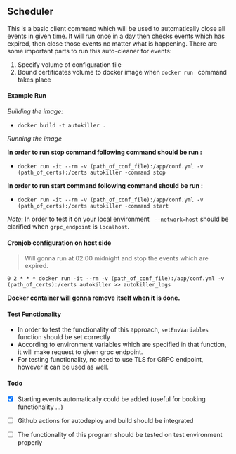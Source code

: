 ## Scheduler 

This is a basic client command which will be used to automatically close all events in given time. 
It will run once in a day then checks events which has expired, then close those events no matter what is happening. 
There are some important parts to run this auto-cleaner for events: 
1. Specify volume of configuration file 
2. Bound certificates volume to docker image when `docker run ` command takes place

#### Example Run 

  *Building the image:*
 
- `docker build -t autokiller . `
 
 *Running the image* 

__In order to run stop command following command should be run :__
 
- `docker run -it --rm -v (path_of_conf_file):/app/conf.yml -v (path_of_certs):/certs autokiller -command stop`

__In order to run start command following command should be run :__

- `docker run -it --rm -v (path_of_conf_file):/app/conf.yml -v (path_of_certs):/certs autokiller -command start`


*Note*: In order to test it on your local environment ` --network=host` should be clarified when `grpc_endpoint` is `localhost`. 


#### Cronjob configuration on host side 

> Will gonna run at 02:00 midnight and stop the events which are expired. 
 
` 0 2 * * * docker run -it --rm -v (path_of_conf_file):/app/conf.yml -v (path_of_certs):/certs autokiller >> autokiller_logs `

__Docker container will gonna remove itself when it is done.__

#### Test Functionality 

- In order to test the functionality of this approach, `setEnvVariables` function should be set correctly
- According to environment variables which are specified in that function, it will make request to given grpc endpoint. 
- For testing functionality, no need to use TLS for GRPC endpoint, however it can be used as well.


#### Todo
- [x] Starting events automatically could be added (useful for booking functionality ...)
- [ ] Github actions for autodeploy and build should be integrated
- [ ] The functionality of this program should be tested on test environment properly

